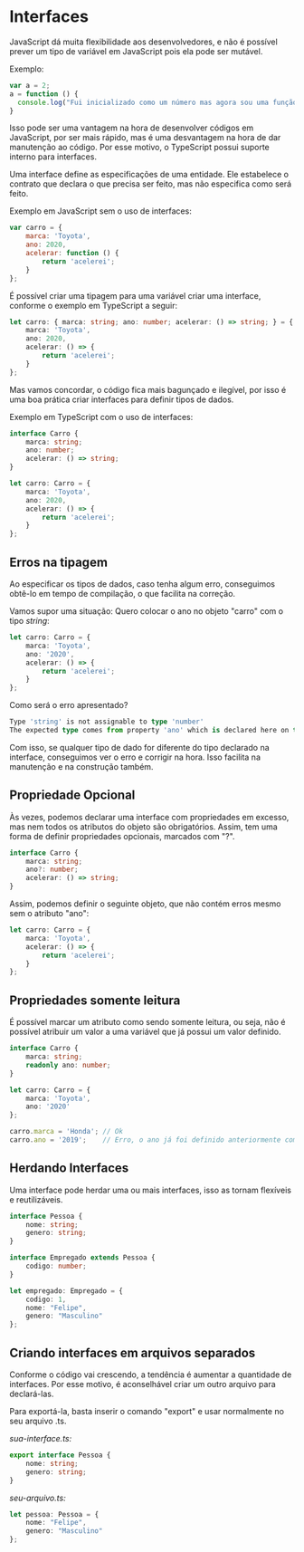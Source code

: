 # Interfaces

JavaScript dá muita flexibilidade aos desenvolvedores, e não é possível prever um tipo de variável em JavaScript pois ela pode ser mutável.

Exemplo:

```js
var a = 2;
a = function () {
  console.log("Fui inicializado como um número mas agora sou uma função!");
}
```

Isso pode ser uma vantagem na hora de desenvolver códigos em JavaScript, por ser mais rápido, mas é uma desvantagem na hora de dar manutenção ao código. Por esse motivo, o TypeScript possui suporte interno para interfaces.

Uma interface define as especificações de uma entidade. Ele estabelece o contrato que declara o que precisa ser feito, mas não especifica como será feito.

Exemplo em JavaScript sem o uso de interfaces:

```js
var carro = {
    marca: 'Toyota',
    ano: 2020,
    acelerar: function () {
        return 'acelerei';
    }
};
```

É possível criar uma tipagem para uma variável criar uma interface, conforme o exemplo em TypeScript a seguir:

```ts
let carro: { marca: string; ano: number; acelerar: () => string; } = {
    marca: 'Toyota',
    ano: 2020,
    acelerar: () => {
        return 'acelerei';
    }
};
```

Mas vamos concordar, o código fica mais bagunçado e ilegível, por isso é uma boa prática criar interfaces para definir tipos de dados.

Exemplo em TypeScript com o uso de interfaces:

```ts
interface Carro {
    marca: string;
    ano: number;
    acelerar: () => string;
}

let carro: Carro = {
    marca: 'Toyota',
    ano: 2020,
    acelerar: () => {
        return 'acelerei';
    }
};
```

## Erros na tipagem

Ao especificar os tipos de dados, caso tenha algum erro, conseguimos obtê-lo em tempo de compilação, o que facilita na correção.

Vamos supor uma situação: Quero colocar o ano no objeto "carro" com o tipo *string*:

```ts
let carro: Carro = {
    marca: 'Toyota',
    ano: '2020',
    acelerar: () => {
        return 'acelerei';
    }
};
```

Como será o erro apresentado?

```ts
Type 'string' is not assignable to type 'number'
The expected type comes from property 'ano' which is declared here on type 'Carro'
```

Com isso, se qualquer tipo de dado for diferente do tipo declarado na interface, conseguimos ver o erro e corrigir na hora. Isso facilita na manutenção e na construção também.

## Propriedade Opcional

Às vezes, podemos declarar uma interface com propriedades em excesso, mas nem todos os atributos do objeto são obrigatórios. Assim, tem uma forma de definir propriedades opcionais, marcados com "?".

```ts
interface Carro {
    marca: string;
    ano?: number;
    acelerar: () => string;
}
```

Assim, podemos definir o seguinte objeto, que não contém erros mesmo sem o atributo "ano":

```ts
let carro: Carro = {
    marca: 'Toyota',
    acelerar: () => {
        return 'acelerei';
    }
};
```

## Propriedades somente leitura

É possível marcar um atributo como sendo somente leitura, ou seja, não é possível atribuir um valor a uma variável que já possui um valor definido.

```ts
interface Carro {
    marca: string;
    readonly ano: number;
}

let carro: Carro = {
    marca: 'Toyota',
    ano: '2020'
};

carro.marca = 'Honda'; // Ok
carro.ano = '2019';    // Erro, o ano já foi definido anteriormente como '2020'
```

## Herdando Interfaces

Uma interface pode herdar uma ou mais interfaces, isso as tornam flexíveis e reutilizáveis.

```ts
interface Pessoa {
    nome: string;
    genero: string;
}

interface Empregado extends Pessoa {
    codigo: number;
}

let empregado: Empregado = {
    codigo: 1,
    nome: "Felipe",
    genero: "Masculino"
};
```

## Criando interfaces em arquivos separados

Conforme o código vai crescendo, a tendência é aumentar a quantidade de interfaces. Por esse motivo, é aconselhável criar um outro arquivo para declará-las.

Para exportá-la, basta inserir o comando "export" e usar normalmente no seu arquivo .ts.

*sua-interface.ts:*
```ts
export interface Pessoa {
    nome: string;
    genero: string;
}
```

*seu-arquivo.ts:*
```ts
let pessoa: Pessoa = {
    nome: "Felipe",
    genero: "Masculino"
};
```